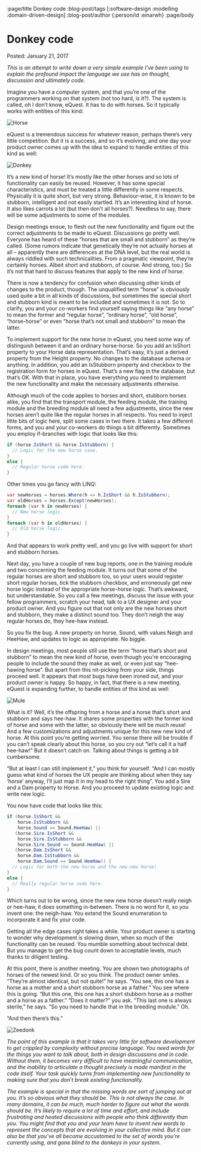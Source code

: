 :page/title Donkey code
:blog-post/tags [:software-design :modelling :domain-driven-design]
:blog-post/author {:person/id :einarwh}
:page/body

# Donkey code

Posted: January 21, 2017

_This is an attempt to write down a very simple example I’ve been using to explain the profound impact the language we use has on thought, discussion and ultimately code._

Imagine you have a computer system, and that you’re one of the programmers working on that system (not too hard, is it?). The system is called, oh I don’t know, eQuest. It has to do with horses. So it typically works with entities of this kind:

![Horse](/images/horse-only.png)

eQuest is a tremendous success for whatever reason, perhaps there’s very little competition. But it is a success, and so it’s evolving, and one day your product owner comes up with the idea to expand to handle entities of this kind as well:

![Donkey](/images/donkey-only.png)

It’s a new kind of horse! It’s mostly like the other horses and so lots of functionality can easily be reused. However, it has some special characteristics, and must be treated a little differently in some respects. Physically it is quite short, but very strong. Behaviour-wise, it is known to be stubborn, intelligent and not easily startled. It’s an interesting kind of horse.  It also likes carrots a lot (but then don’t all horses?). Needless to say, there will be some adjustments to some of the modules.

Design meetings ensue, to flesh out the new functionality and figure out the correct adjustments to be made to eQuest. Discussions go pretty well. Everyone has heard of these “horses that are small and stubborn” as they’re called. (Some rumors indicate that genetically they’re not actually horses at all – apparently there are differences at the DNA level, but the real world is always riddled with such technicalities. From a pragmatic viewpoint, they’re certainly horses. Albeit short and stubborn, of course. And strong, too.) So it’s not that hard to discuss features that apply to the new kind of horse.

There is now a tendency for confusion when discussing other kinds of changes to the product, though. The unqualified term “horse” is obviously used quite a bit in all kinds of discussions, but sometimes the special short and stubborn kind is meant to be included and sometimes it is not. So to clarify, you and your co-workers find yourself saying things like “any horse” to mean the former and “regular horse”, “ordinary horse”, “old horse”, “horse-horse” or even “horse that’s not small and stubborn” to mean the latter.

To implement support for the new horse in eQuest, you need some way of distinguish between it and an ordinary horse-horse. So you add an IsShort property to your Horse data representation. That’s easy, it’s just a derived property from the Height property. No changes to the database schema or anything. In addition, you add an IsStubborn property and checkbox to the registration form for horses in eQuest. That’s a new flag in the database, but that’s OK. With that in place, you have everything you need to implement the new functionality and make the necessary adjustments otherwise.

Although much of the code applies to horses and short, stubborn horses alike, you find that the transport module, the feeding module, the training module and the breeding module all need a few adjustments, since the new horses aren’t quite like the regular horses in all respects. You need to inject little bits of logic here, split some cases in two there. It takes a few different forms, and you and your co-workers do things a bit differently. Sometimes you employ if-branches with logic that looks like this:

```csharp
if (horse.IsShort && horse.IsStubborn) {
  // Logic for the new horse case.
}
else {
  // Regular horse code here.
}
```

Other times you go fancy with LINQ:

```csharp
var newHorses = horses.Where(h => h.IsShort && h.IsStubborn);
var oldHorses = horses.Except(newHorses);
foreach (var h in newHorses) {
  // New horse logic.
}
foreach (var h in oldHorses) {
  // Old horse logic.
}
```

And that appears to work pretty well, and you go live with support for short and stubborn horses.

Next day, you have a couple of new bug reports, one in the training module and two concerning the feeding module. It turns out that some of the regular horses are short and stubborn too, so your users would register short regular horses, tick the stubborn checkbox, and erroneously get new horse logic instead of the appropriate horse-horse logic. That’s awkward, but understandable. So you call a few meetings, discuss the issue with your fellow programmers, scratch your head, talk to a UX designer and your product owner. And you figure out that not only are the new horses short and stubborn, they make a distinct sound too. They don’t neigh the way regular horses do, they hee-haw instead.

So you fix the bug. A new property on horse, Sound, with values Neigh and HeeHaw, and updates to logic as appropriate. No biggie.

In design meetings, most people still use the term “horse that’s short and stubborn” to mean the new kind of horse, even though you’re encouraging people to include the sound they make as well, or even just say “hee-hawing horse”. But apart from this nit-picking from your side, things proceed well. It appears that most bugs have been ironed out, and your product owner is happy. So happy, in fact, that there is a new meeting. eQuest is expanding further, to handle entities of this kind as well:

![Mule](/images/mule-only.png)

What is it? Well, it’s the offspring from a horse and a horse that’s short and stubborn and says hee-haw. It shares some properties with the former kind of horse and some with the latter, so obviously there will be much reuse! And a few customizations and adjustments unique for this new new kind of horse. At this point you’re getting worried. You sense there will be trouble if you can’t speak clearly about this horse, so you cry out “let’s call it a half hee-haw!” But it doesn’t catch on. Talking about things is getting a bit cumbersome.

“But at least I can still implement it,” you think for yourself. “And I can mostly guess what kind of horses the UX people are thinking about when they say ‘horse’ anyway, I’ll just map it in my head to the right thing”. You add a Sire and a Dam property to Horse. And you proceed to update existing logic and write new logic.

You now have code that looks like this:

```csharp
if (horse.IsShort && 
    horse.IsStubborn && 
    horse.Sound == Sound.HeeHaw) || 
   (horse.Sire.IsShort && 
    horse.Sire.IsStubborn && 
    horse.Sire.Sound == Sound.HeeHaw) ||
   (horse.Dam.IsShort && 
    horse.Dam.IsStubborn && 
    horse.Dam.Sound == Sound.HeeHaw)) {
  // Logic for both the new horse and the new-new horse!
}
else {
  // Really regular horse code here.
}
```

Which turns out to be wrong, since the new new horse doesn’t really neigh or hee-haw, it does something in-between. There is no word for it, so you invent one: the neigh-haw. You extend the Sound enumeration to incorporate it and fix your code.

Getting all the edge cases right takes a while. Your product owner is starting to wonder why development is slowing down, when so much of the functionality can be reused. You mumble something about technical debt. But you manage to get the bug count down to acceptable levels, much thanks to diligent testing.

At this point, there is another meeting. You are shown two photographs of horses of the newest kind. Or so you think. The product owner smiles. “They’re almost identical, but not quite!” he says. “You see, this one has a horse as a mother and a short stubborn horse as a father.” You see where this is going. “But this one, this one has a short stubborn horse as a mother and a horse as a father.” “Does it matter?” you ask. “This last one is always sterile,” he says. “So you need to handle that in the breeding module.” Oh.

“And then there’s this.”

![Zeedonk](/images/zeedonk-only.png)

_The point of this example is that it takes very little for software development to get crippled by complexity without precise language. You need words for the things you want to talk about, both in design discussions and in code. Without them, it becomes very difficult to have meaningful communication, and the inability to articulate a thought precisely is made manifest in the code itself. Your task quickly turns from implementing new functionality to making sure that you don’t break existing functionality._

_The example is special in that the missing words are sort of jumping out at you. It’s so obvious what they should be. This is not always the case. In many domains, it can be much, much harder to figure out what the words should be. It’s likely to require a lot of time and effort, and include frustrating and heated discussions with people who think differently than you. You might find that you and your team have to invent new words to represent the concepts that are evolving in your collective mind. But it can also be that you’ve all become accustomed to the set of words you’re currently using, and gone blind to the donkeys in your system._
